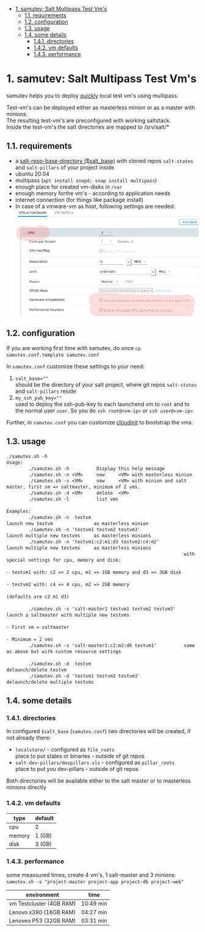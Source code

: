<!-- TOC -->

- [1. samutev: Salt Multipass Test Vm's](#1-samutev-salt-multipass-test-vms)
    - [1.1. requirements](#11-requirements)
    - [1.2. configuration](#12-configuration)
    - [1.3. usage](#13-usage)
    - [1.4. some details](#14-some-details)
        - [1.4.1. directories](#141-directories)
        - [1.4.2. vm defaults](#142-vm-defaults)
        - [1.4.3. performance](#143-performance)

<!-- /TOC -->

# 1. samutev: Salt Multipass Test Vm's

samutev helps you to deploy [quickly](#143-performance) local test vm's using multipass.

Test-vm's can be deployed either as masterless minion or as a master with minions.  
The resulting test-vm's are preconfigured with working saltstack.  
Inside the test-vm's the salt directories are mapped to /srv/salt/*  

## 1.1. requirements
- a [salt-repo-base-directory ($salt_base)](#12-configuration) with cloned repos `salt-states` and `salt-pillars` of your project inside
- ubuntu 20.04
- multipass (`apt install snapd; snap install multipass`)
- enough place for created vm-disks in `/var`
- enough memory forthe vm's - according to application needs
- internet connection (for things like package install)  
- In case of a vmware-vm as host, following settings are needed:  
  ![settings vmware-vm](images/vmware_setting.png)

## 1.2. configuration

If you are working first time with samutev, do once `cp samutev.conf.template samutev.conf`

In `samutev.conf` customize these settings to your need:
1. `salt_base=""`  
should be the directory of your salt project, where git repos `salt-states` and `salt-pillars` reside
2. `my_ssh_pub_key=""`   
used to deploy the ssh-pub-key to each launchend vm to `root` and to the normal user `user`. So you do `ssh root@<vm-ip>` or `ssh user@<vm-ip>`

Further, in `samutev.conf` you can customize [cloudinit](https://cloudinit.readthedocs.io/en/latest/) to bootstrap the vms.


## 1.3. usage
```
./samutev.sh -h
Usage:
        ./samutev.sh -h          Display this help message
        ./samutev.sh -n <VM>     new     <VM> with masterless minion
        ./samutev.sh -s <VM>     new     <VM> with minion and salt master, first vm => saltmaster, minimum of 2 vms.
        ./samutev.sh -d <VM>     delete  <VM>
        ./samutev.sh -l          list vms

Examples:
        ./samutev.sh -n  testvm                                  launch new testvm               as masterless minion
        ./samutev.sh -n 'testvm1 testvm2 testvm3'                launch multiple new testvms     as masterless minions
        ./samutev.sh -n 'testvm1:c2:m1:d3 testvm2:c4:m2'         launch multiple new testvms     as masterless minions
                                                                 with special settings for cpu, memory and disk:
                                                                         - testvm1 with: c2 => 2 cpu, m1 => 1GB memory and d3 => 3GB disk
                                                                         - testvm2 with: c4 => 4 cpu, m2 => 2GB memory
                                                                           (defaults are c2 m1 d3)

        ./samutev.sh -s 'salt-master1 testvm1 testvm2 testvm3'   launch a saltmaster with multiple new testvms
                                                                         - First vm = saltmaster
                                                                         - Minimum = 2 vms
        ./samutev.sh -s 'salt-master1:c2:m2:d6 testvm1'          same as above but with custom resource settings

        ./samutev.sh -d  testvm                                  delaunch/delete testvm
        ./samutev.sh -d 'testvm1 testvm2 testvm3'                delaunch/delete multiple testvms

```

## 1.4. some details

### 1.4.1. directories
In configured `$salt_base` (`samutev.conf`) two directories will be created, if not already there:
- `localstore/`  -   configured as `file_roots`  
   place to put states or binaries - outside of git repos
- `salt-dev-pillars/devpillars.sls`  -    configured as `pillar_roots`  
   place to put you dev-pillars - outside of git repos

Both directories will be available either to the salt master or to masterless minions directly

### 1.4.2. vm defaults

type | default
-----|--------
cpu | 2
memory | 1 (GB)
disk | 3 (GB)

### 1.4.3. performance
some meassured times, create 4 vm's, 1 salt-master and 3 minions:  
`samutev.sh -s "project-master project-app project-db project-web"`  

environment | time
------------|------
vm Testcluster (4GB RAM)| 10:49 min
Lenovo x390 (16GB RAM)| 04:27 min
Lenoveo P53 (32GB RAM)| 03:31 min

